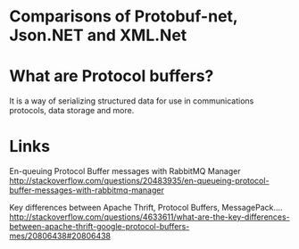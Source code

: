 Comparisons of Protobuf-net, Json.NET and XML.Net
==================================================

What are Protocol buffers?
======================
It is a way of serializing structured data for use in communications protocols, data storage and more.

Links
======
En-queuing Protocol Buffer messages with RabbitMQ Manager 
http://stackoverflow.com/questions/20483935/en-queueing-protocol-buffer-messages-with-rabbitmq-manager

Key differences between Apache Thrift, Protocol Buffers, MessagePack....
http://stackoverflow.com/questions/4633611/what-are-the-key-differences-between-apache-thrift-google-protocol-buffers-mes/20806438#20806438


